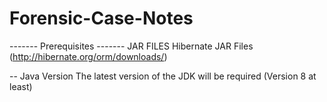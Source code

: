 # Forensic-Case-Notes

------- Prerequisites -------
JAR FILES
Hibernate JAR Files (http://hibernate.org/orm/downloads/)

-- Java Version
The latest version of the JDK will be required (Version 8 at least)
